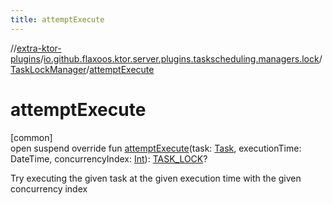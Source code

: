 ```yaml
---
title: attemptExecute
---
```

//[extra-ktor-plugins](../../../index.md)/[io.github.flaxoos.ktor.server.plugins.taskscheduling.managers.lock](../index.md)/[TaskLockManager](index.md)/[attemptExecute](attempt-execute.md)



# attemptExecute



[common]\
open suspend override fun [attemptExecute](attempt-execute.md)(task: [Task](../../io.github.flaxoos.ktor.server.plugins.taskscheduling.tasks/-task/index.md), executionTime: DateTime, concurrencyIndex: [Int](https://kotlinlang.org/api/latest/jvm/stdlib/kotlin/-int/index.md)): [TASK_LOCK](index.md)?



Try executing the given task at the given execution time with the given concurrency index




